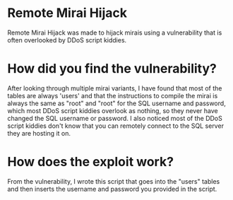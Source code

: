 # Remote Mirai Hijack
Remote Mirai Hijack was made to hijack mirais using a vulnerability that is often overlooked by DDoS script kiddies.

# How did you find the vulnerability?
After looking through multiple mirai variants, I have found that most of the tables are always 'users' and that the instructions to compile the mirai is always the same as "root" and "root" for the SQL username and password, which most DDoS script kiddies overlook as nothing, so they never have changed the SQL username or password. I also noticed most of the DDoS script kiddies don't know that you can remotely connect to the SQL server they are hosting it on.

# How does the exploit work?
From the vulnerability, I wrote this script that goes into the "users" tables and then inserts the username and password you provided in the script.
